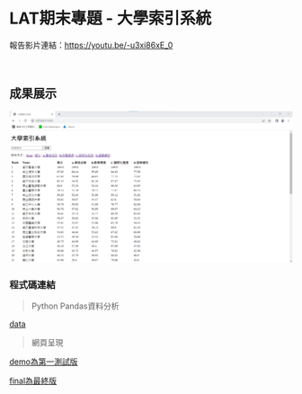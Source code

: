 # LAT期末專題 - 大學索引系統
報告影片連結：https://youtu.be/-u3xi86xE_0  

<br>

## 成果展示
![Alt text](大學索引系統.png)

### 程式碼連結

> Python Pandas資料分析

[data](https://github.com/deng41075010h/LAT/tree/main/final%20project/data)

> 網頁呈現

[demo為第一測試版](https://github.com/deng41075010h/LAT/tree/main/final%20project/demo)

[final為最終版](https://github.com/deng41075010h/LAT/tree/main/final%20project/final)
